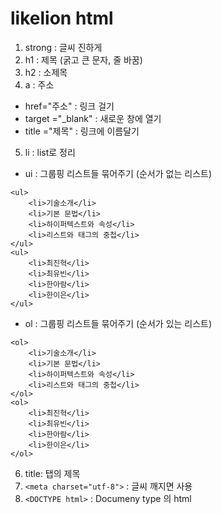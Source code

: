 # likelion html

1. strong : 글씨 진하게
2. h1 : 제목 (굵고 큰 문자, 줄 바꿈)
3. h2 : 소제목
4. a : 주소
- href="주소" : 링크 걸기
- target ="_blank" : 새로운 창에 열기
- title ="제목" : 링크에 이름달기

5. li : list로 정리
- ui : 그룹핑 리스트들 묶어주기 (순서가 없는 리스트)
```
<ul>
    <li>기술소개</li>
    <li>기본 문법</li>
    <li>하이퍼텍스트와 속성</li>
    <li>리스트와 태그의 중첩</li>
</ul>
<ul>
    <li>최진혁</li>
    <li>최유빈</li>
    <li>한아람</li>
    <li>한이은</li>
</ul>
```

- ol : 그룹핑 리스트들 묶어주기 (순서가 있는 리스트) 
```
<ol>
    <li>기술소개</li>
    <li>기본 문법</li>
    <li>하이퍼텍스트와 속성</li>
    <li>리스트와 태그의 중첩</li>
</ol>
<ol>
    <li>최진혁</li>
    <li>최유빈</li>
    <li>한아람</li>
    <li>한이은</li>
</ol>
```
6. title: 탭의 제목 
7. ``` <meta charset="utf-8"> ``` : 글씨 깨지면 사용
8. ``` <DOCTYPE html> ``` : Documeny type 의 html